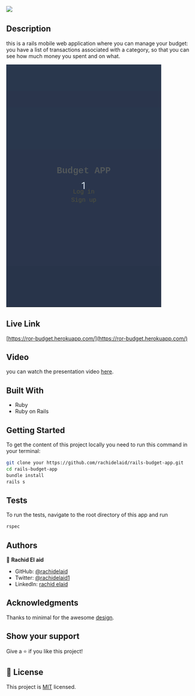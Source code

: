 ![](https://img.shields.io/badge/Microverse-blueviolet)

## Description

this is a rails mobile web application where you can manage your budget: you have a list of transactions associated with a category, so that you can see how much money you spent and on what.

![screenshot](./budget.gif)

## Live Link

[https://ror-budget.herokuapp.com/](https://ror-budget.herokuapp.com/)

## Video

you can watch the presentation video [here](https://www.loom.com/share/a168ff6416714911a828a85e655947a1).

## Built With

- Ruby
- Ruby on Rails

## Getting Started

To get the content of this project locally you need to run this command in your terminal:

```bash
git clone your https://github.com/rachidelaid/rails-budget-app.git
cd rails-budget-app
bundle install
rails s
```

## Tests

To run the tests, navigate to the root directory of this app and run

```ruby
rspec
```

## Authors

👤 **Rachid El aid**

- GitHub: [@rachidelaid](https://github.com/rachidelaid)
- Twitter: [@rachidelaid1](https://twitter.com/rachidelaid1)
- LinkedIn: [rachid elaid](https://www.linkedin.com/in/rachidelaid/)

## Acknowledgments

Thanks to minimal for the awesome [design](https://www.behance.net/gallery/19759151/Snapscan-iOs-design-and-branding?tracking_source=).

## Show your support

Give a ⭐️ if you like this project!

## 📝 License

This project is [MIT](./LICENSE) licensed.
